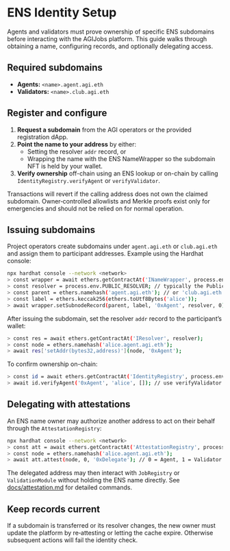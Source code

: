 # ENS Identity Setup

Agents and validators must prove ownership of specific ENS subdomains before interacting with the AGIJobs platform. This guide walks through obtaining a name, configuring records, and optionally delegating access.

## Required subdomains

- **Agents:** `<name>.agent.agi.eth`
- **Validators:** `<name>.club.agi.eth`

## Register and configure

1. **Request a subdomain** from the AGI operators or the provided registration dApp.
2. **Point the name to your address** by either:
   - Setting the resolver `addr` record, or
   - Wrapping the name with the ENS NameWrapper so the subdomain NFT is held by your wallet.
3. **Verify ownership** off-chain using an ENS lookup or on-chain by calling `IdentityRegistry.verifyAgent` or `verifyValidator`.

Transactions will revert if the calling address does not own the claimed subdomain. Owner‑controlled allowlists and Merkle proofs exist only for emergencies and should not be relied on for normal operation.

## Issuing subdomains

Project operators create subdomains under `agent.agi.eth` or `club.agi.eth` and assign them to participant addresses. Example using the Hardhat console:

```bash
npx hardhat console --network <network>
> const wrapper = await ethers.getContractAt('INameWrapper', process.env.NAME_WRAPPER);
> const resolver = process.env.PUBLIC_RESOLVER; // typically the PublicResolver
> const parent = ethers.namehash('agent.agi.eth'); // or 'club.agi.eth'
> const label = ethers.keccak256(ethers.toUtf8Bytes('alice'));
> await wrapper.setSubnodeRecord(parent, label, '0xAgent', resolver, 0);
```

After issuing the subdomain, set the resolver `addr` record to the participant’s wallet:

```bash
> const res = await ethers.getContractAt('IResolver', resolver);
> const node = ethers.namehash('alice.agent.agi.eth');
> await res['setAddr(bytes32,address)'](node, '0xAgent');
```

To confirm ownership on-chain:

```bash
> const id = await ethers.getContractAt('IdentityRegistry', process.env.IDENTITY_REGISTRY);
> await id.verifyAgent('0xAgent', 'alice', []); // use verifyValidator for validators
```

## Delegating with attestations

An ENS name owner may authorize another address to act on their behalf through the `AttestationRegistry`:

```bash
npx hardhat console --network <network>
> const att = await ethers.getContractAt('AttestationRegistry', process.env.ATTESTATION_REGISTRY);
> const node = ethers.namehash('alice.agent.agi.eth');
> await att.attest(node, 0, '0xDelegate'); // 0 = Agent, 1 = Validator
```

The delegated address may then interact with `JobRegistry` or `ValidationModule` without holding the ENS name directly. See [docs/attestation.md](attestation.md) for detailed commands.

## Keep records current

If a subdomain is transferred or its resolver changes, the new owner must update the platform by re‑attesting or letting the cache expire. Otherwise subsequent actions will fail the identity check.
